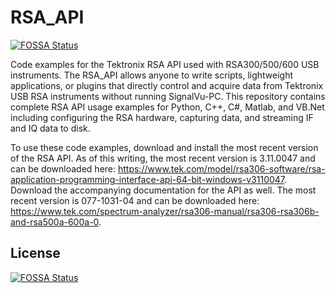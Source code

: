 # RSA_API
[![FOSSA Status](https://app.fossa.io/api/projects/git%2Bgithub.com%2Ftektronixofficial%2FRSA_API.svg?type=shield)](https://app.fossa.io/projects/git%2Bgithub.com%2Ftektronixofficial%2FRSA_API?ref=badge_shield)

Code examples for the Tektronix RSA API used with RSA300/500/600 USB instruments. The RSA_API allows anyone to write scripts, lightweight applications, or plugins that directly control and acquire data from Tektronix USB RSA instruments without running SignalVu-PC. This repository contains complete RSA API usage examples for Python, C++, C#, Matlab, and VB.Net including configuring the RSA hardware, capturing data, and streaming IF and IQ data to disk.

To use these code examples, download and install the most recent version of the RSA API. As of this writing, the most recent version is 3.11.0047 and can be downloaded here: https://www.tek.com/model/rsa306-software/rsa-application-programming-interface-api-64-bit-windows-v3110047. Download the accompanying documentation for the API as well. The most recent version is 077-1031-04 and can be downloaded here: https://www.tek.com/spectrum-analyzer/rsa306-manual/rsa306-rsa306b-and-rsa500a-600a-0.


## License
[![FOSSA Status](https://app.fossa.io/api/projects/git%2Bgithub.com%2Ftektronixofficial%2FRSA_API.svg?type=large)](https://app.fossa.io/projects/git%2Bgithub.com%2Ftektronixofficial%2FRSA_API?ref=badge_large)